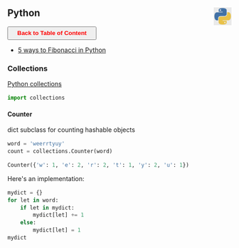 ## Python <img src="img/python_logo.jpg" width="40" height="40" style="float: right;" />

<a><button name="button" style = "color:red;width:200px;height:30px;cursor:pointer" onclick="window.location.href='https://reynier0611.github.io';">**Back to Table of Content**</button></a> 

- [5 ways to Fibonacci in Python](https://technobeans.com/2012/04/16/5-ways-of-fibonacci-in-python/)

### Collections

[Python collections](https://docs.python.org/3/library/collections.html)

```python
import collections
```

#### Counter

dict subclass for counting hashable objects

```python
word = 'weerrtyuy'
count = collections.Counter(word)
```

```python
Counter({'w': 1, 'e': 2, 'r': 2, 't': 1, 'y': 2, 'u': 1})
```

Here's an implementation:

```python
mydict = {}
for let in word:
    if let in mydict:
        mydict[let] += 1
    else:
        mydict[let] = 1
mydict
```